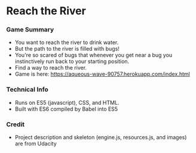 # Reach the River
### Game Summary
 - You want to reach the river to drink water.
 - But the path to the river is filled with bugs!
 - You're so scared of bugs that whenever you get near a bug you instinctively run back to your starting position.
 - Find a way to reach the river.
 - Game is here: https://aqueous-wave-90757.herokuapp.com/index.html
### Technical Info
 - Runs on ES5 (javascript), CSS, and HTML.
 - Built with ES6 compiled by Babel into ES5
### Credit
 - Project description and skeleton (engine.js, resources.js, and images) are from Udacity
